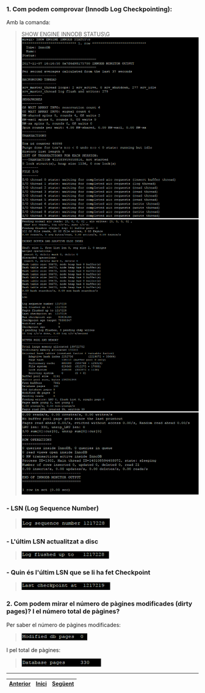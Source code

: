 ### 1. Com podem comprovar (Innodb Log Checkpointing):  
Amb la comanda:  
> SHOW ENGINE INNODB STATUS\G  
>  ![501](https://raw.githubusercontent.com/Josep88/MP10UF2-A3/master/img/exercici5/501.PNG)  
>  ![502](https://raw.githubusercontent.com/Josep88/MP10UF2-A3/master/img/exercici5/502.PNG)  
>  ![503](https://raw.githubusercontent.com/Josep88/MP10UF2-A3/master/img/exercici5/503.PNG)  
  
### - LSN (Log Sequence Number)  
>  ![504](https://raw.githubusercontent.com/Josep88/MP10UF2-A3/master/img/exercici5/504.PNG) 
  
### - L'últim LSN actualitzat a disc  
>  ![505](https://raw.githubusercontent.com/Josep88/MP10UF2-A3/master/img/exercici5/505.PNG) 
  
### - Quin és l'últim LSN que se li ha fet Checkpoint  
>  ![506](https://raw.githubusercontent.com/Josep88/MP10UF2-A3/master/img/exercici5/506.PNG) 
  
### 2.  Com podem mirar el número de pàgines modificades (dirty pages)? I el número total de pàgines?  
Per saber el número de pàgines modificades:  
>  ![507](https://raw.githubusercontent.com/Josep88/MP10UF2-A3/master/img/exercici5/507.PNG)  
  
I pel total de pàgines:   
>  ![508](https://raw.githubusercontent.com/Josep88/MP10UF2-A3/master/img/exercici5/508.PNG)  
  
***
|[Anterior](https://github.com/Josep88/MP10UF2-A3/blob/master/Exercicis/exercici4.md)|[Inici](https://github.com/Josep88/MP10UF2-A3)|[Següent](https://github.com/Josep88/MP10UF2-A3/blob/master/Exercicis/exercici6.md)|
|:-:|:-:|:-:|
